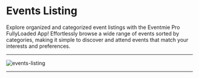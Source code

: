 # Events Listing

Explore organized and categorized event listings with the Eventmie Pro FullyLoaded App! Effortlessly browse a wide range of events sorted by categories, making it simple to discover and attend events that match your interests and preferences.


---

![events-listing](/images/v3/App-event-listing-image-3.webp "events-listing")

---
